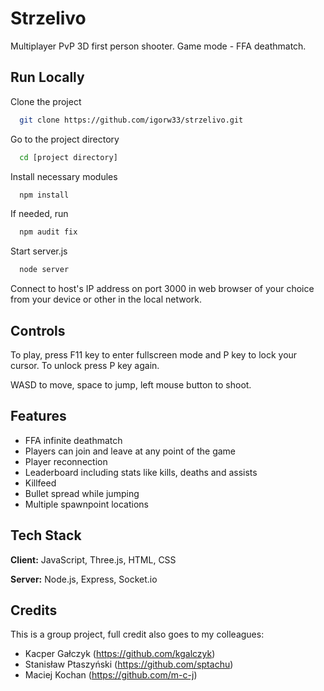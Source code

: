 
# Strzelivo

Multiplayer PvP 3D first person shooter. Game mode - FFA deathmatch.


## Run Locally

Clone the project

```bash
  git clone https://github.com/igorw33/strzelivo.git
```

Go to the project directory

```bash
  cd [project directory]
```

Install necessary modules
```bash
  npm install
```

If needed, run
```bash
  npm audit fix
```

Start server.js
```bash
  node server
```

Connect to host's IP address on port 3000 in web browser of your choice from your device or other in the local network.

## Controls

To play, press F11 key to enter fullscreen mode and P key to lock your cursor. To unlock press P key again.

WASD to move, space to jump, left mouse button to shoot.

## Features

- FFA infinite deathmatch
- Players can join and leave at any point of the game
- Player reconnection
- Leaderboard including stats like kills, deaths and assists
- Killfeed
- Bullet spread while jumping
- Multiple spawnpoint locations


## Tech Stack

**Client:** JavaScript, Three.js, HTML, CSS

**Server:** Node.js, Express, Socket.io

## Credits

This is a group project, full credit also goes to my colleagues:
- Kacper Gałczyk (https://github.com/kgalczyk)
- Stanisław Ptaszyński (https://github.com/sptachu)
- Maciej Kochan (https://github.com/m-c-j)
